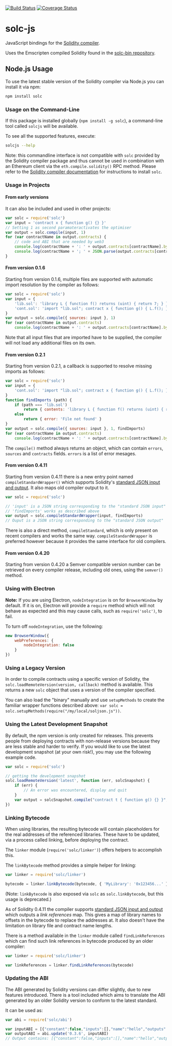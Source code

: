 [![Build Status](https://img.shields.io/travis/ethereum/solc-js.svg?branch=master&style=flat-square)](https://travis-ci.org/ethereum/solc-js)
[![Coverage Status](https://img.shields.io/coveralls/ethereum/solc-js.svg?style=flat-square)](https://coveralls.io/r/ethereum/solc-js)

# solc-js
JavaScript bindings for the [Solidity compiler](https://github.com/ethereum/solidity).

Uses the Emscripten compiled Solidity found in the [solc-bin repository](https://github.com/ethereum/solc-bin).

## Node.js Usage

To use the latest stable version of the Solidity compiler via Node.js you can install it via npm:

```bash
npm install solc
```

### Usage on the Command-Line

If this package is installed globally (`npm install -g solc`), a command-line tool called `solcjs` will be available.

To see all the supported features, execute:

```bash
solcjs --help
```

Note: this commandline interface is not compatible with `solc` provided by the Solidity compiler package and thus cannot be
used in combination with an Ethereum client via the `eth.compile.solidity()` RPC method. Please refer to the
[Solidity compiler documentation](https://solidity.readthedocs.io/) for instructions to install `solc`.

### Usage in Projects

#### From early versions

It can also be included and used in other projects:

```javascript
var solc = require('solc')
var input = 'contract x { function g() {} }'
// Setting 1 as second paramateractivates the optimiser
var output = solc.compile(input, 1)
for (var contractName in output.contracts) {
	// code and ABI that are needed by web3
	console.log(contractName + ': ' + output.contracts[contractName].bytecode)
	console.log(contractName + '; ' + JSON.parse(output.contracts[contractName].interface))
}
```

#### From version 0.1.6

Starting from version 0.1.6, multiple files are supported with automatic import resolution by the compiler as follows:

```javascript
var solc = require('solc')
var input = {
	'lib.sol': 'library L { function f() returns (uint) { return 7; } }',
	'cont.sol': 'import "lib.sol"; contract x { function g() { L.f(); } }'
}
var output = solc.compile({ sources: input }, 1)
for (var contractName in output.contracts)
	console.log(contractName + ': ' + output.contracts[contractName].bytecode)
```

Note that all input files that are imported have to be supplied, the compiler will not load any additional files on its own.

#### From version 0.2.1

Starting from version 0.2.1, a callback is supported to resolve missing imports as follows:

```javascript
var solc = require('solc')
var input = {
	'cont.sol': 'import "lib.sol"; contract x { function g() { L.f(); } }'
}
function findImports (path) {
	if (path === 'lib.sol')
		return { contents: 'library L { function f() returns (uint) { return 7; } }' }
	else
		return { error: 'File not found' }
}
var output = solc.compile({ sources: input }, 1, findImports)
for (var contractName in output.contracts)
	console.log(contractName + ': ' + output.contracts[contractName].bytecode)
```

The `compile()` method always returns an object, which can contain `errors`, `sources` and `contracts` fields. `errors` is a list of error mesages.

#### From version 0.4.11

Starting from version 0.4.11 there is a new entry point named `compileStandardWrapper()` which supports Solidity's [standard JSON input and output](https://solidity.readthedocs.io/en/develop/using-the-compiler.html#compiler-input-and-output-json-description). It also maps old compiler output to it.

```javascript
var solc = require('solc')

// 'input' is a JSON string corresponding to the "standard JSON input" as described in the link above
// 'findImports' works as described above
var output = solc.compileStandardWrapper(input, findImports)
// Ouput is a JSON string corresponding to the "standard JSON output"
```

There is also a direct method, `compileStandard`, which is only present on recent compilers and works the same way. `compileStandardWrapper` is preferred however because it provides the same interface for old compilers.

#### From version 0.4.20

Starting from version 0.4.20 a Semver compatible version number can be retrieved on every compiler release, including old ones, using the `semver()` method.

### Using with Electron

**Note:**
If you are using Electron, `nodeIntegration` is on for `BrowserWindow` by default. If it is on, Electron will provide a `require` method which will not behave as expected and this may cause calls, such as `require('solc')`, to fail.

To turn off `nodeIntegration`, use the following:

```javascript
new BrowserWindow({
	webPreferences: {
		nodeIntegration: false
	}
})
```

### Using a Legacy Version

In order to compile contracts using a specific version of Solidity, the `solc.loadRemoteVersion(version, callback)` method is available. This returns a new `solc` object that uses a version of the compiler specified. 

You can also load the "binary" manually and use `setupMethods` to create the familiar wrapper functions described above:
`var solc = solc.setupMethods(require("/my/local/soljson.js"))`.

### Using the Latest Development Snapshot

By default, the npm version is only created for releases. This prevents people from deploying contracts with non-release versions because they are less stable and harder to verify. If you would like to use the latest development snapshot (at your own risk!), you may use the following example code.

```javascript
var solc = require('solc')

// getting the development snapshot
solc.loadRemoteVersion('latest', function (err, solcSnapshot) {
	if (err) {
		// An error was encountered, display and quit
	}
	var output = solcSnapshot.compile("contract t { function g() {} }", 1)
})
```

### Linking Bytecode

When using libraries, the resulting bytecode will contain placeholders for the real addresses of the referenced libraries. These have to be updated, via a process called linking, before deploying the contract.

The `linker` module (`require('solc/linker')`) offers helpers to accomplish this.

The `linkBytecode` method provides a simple helper for linking:

```javascript
var linker = require('solc/linker')

bytecode = linker.linkBytecode(bytecode, { 'MyLibrary': '0x123456...' })
```

(Note: `linkBytecode` is also exposed via `solc` as `solc.linkBytecode`, but this usage is deprecated.)

As of Solidity 0.4.11 the compiler supports [standard JSON input and output](https://solidity.readthedocs.io/en/develop/using-the-compiler.html#compiler-input-and-output-json-description) which outputs a *link references* map. This gives a map of library names to offsets in the bytecode to replace the addresses at. It also doesn't have the limitation on library file and contract name lengths.

There is a method available in the `linker` module called `findLinkReferences` which can find such link references in bytecode produced by an older compiler:

```javascript
var linker = require('solc/linker')

var linkReferences = linker.findLinkReferences(bytecode)
```

### Updating the ABI

The ABI generated by Solidity versions can differ slightly, due to new features introduced.  There is a tool included which aims to translate the ABI generated by an older Solidity version to conform to the latest standard.

It can be used as:
```javascript
var abi = require('solc/abi')

var inputABI = [{"constant":false,"inputs":[],"name":"hello","outputs":[{"name":"","type":"string"}],"payable":false,"type":"function"}]
var outputABI = abi.update('0.3.6', inputABI)
// Output contains: [{"constant":false,"inputs":[],"name":"hello","outputs":[{"name":"","type":"string"}],"payable":true,"type":"function"},{"type":"fallback","payable":true}]

```
